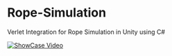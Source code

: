 # Rope-Simulation
Verlet Integration for Rope Simulation in Unity using C#

[![ShowCase Video](https://img.icons8.com/color/48/000000/video.png)](https://drive.google.com/file/d/1qukUAJW9vOa2GELZYmVh3mnypm6rQSSv/view?usp=drive_link)
